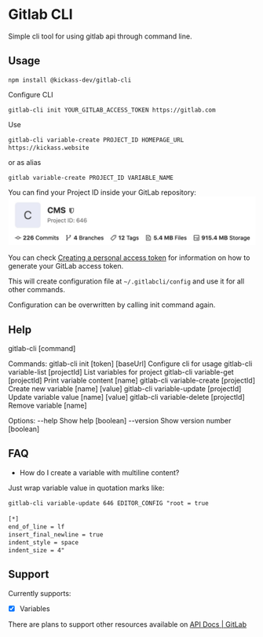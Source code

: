 # Gitlab CLI

Simple cli tool for using gitlab api through command line.

## Usage

```
npm install @kickass-dev/gitlab-cli
```

Configure CLI
```
gitlab-cli init YOUR_GITLAB_ACCESS_TOKEN https://gitlab.com
```

Use
```
gitlab-cli variable-create PROJECT_ID HOMEPAGE_URL https://kickass.website
```
or as alias
```
gitlab variable-create PROJECT_ID VARIABLE_NAME
```

You can find your Project ID inside your GitLab repository:
![Where is my Project ID](https://github.com/capJavert/gitlab-cli/raw/master/images/where-is-my-project-id.jpg "Where is my Project ID")

You can check [Creating a personal access token](https://docs.gitlab.com/ee/user/profile/personal_access_tokens.html#creating-a-personal-access-token) for information on how to generate your GitLab access token.

This will create configuration file at `~/.gitlabcli/config` and use it for all other commands.

Configuration can be overwritten by calling init command again.

## Help

gitlab-cli [command]

Commands:
  gitlab-cli init [token] [baseUrl]         Configure cli for usage
  gitlab-cli variable-list [projectId]      List variables for project
  gitlab-cli variable-get [projectId]       Print variable content
  [name]
  gitlab-cli variable-create [projectId]    Create new variable
  [name] [value]
  gitlab-cli variable-update [projectId]    Update variable value
  [name] [value]
  gitlab-cli variable-delete [projectId]    Remove variable
  [name]

Options:
  --help     Show help                                                 [boolean]
  --version  Show version number                                       [boolean]

## FAQ
* How do I create a variable with multiline content?

Just wrap variable value in quotation marks like:
```
gitlab-cli variable-update 646 EDITOR_CONFIG "root = true

[*]
end_of_line = lf
insert_final_newline = true
indent_style = space
indent_size = 4"
``` 

## Support

Currently supports:
- [x] Variables

There are plans to support other resources available on [API Docs | GitLab](https://docs.gitlab.com/ee/api/README.html)
